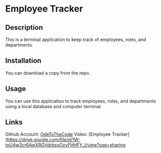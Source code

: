 # Employee Tracker

## Description

This is a terminal application to keep track of employees, roles, and departments.

## Installation

You can download a copy from the repo.

## Usage

You can use this application to track employees, roles, and departments using a local database and computer terminal.

## Links
Github Account: [OdeToTheCode](https://github.com/OdeToTheCode/employee-tracker)
Video: [Employee Tracker](https://drive.google.com/file/d/1W-toU4w3cr6AwXRGVdrbsoOzyFHHFY_l/view?usp=sharing